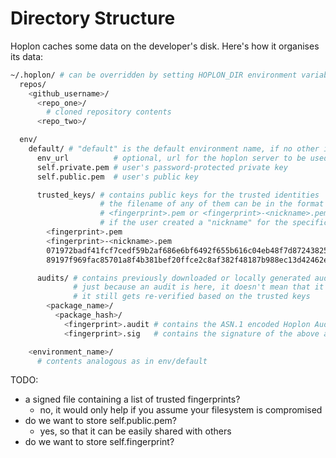 # Directory Structure

Hoplon caches some data on the developer's disk. Here's how it organises its data:

```bash
~/.hoplon/ # can be overridden by setting HOPLON_DIR environment variable
  repos/
    <github_username>/
      <repo_one>/
        # cloned repository contents
      <repo_two>/

  env/
    default/ # "default" is the default environment name, if no other is specified
      env_url          # optional, url for the hoplon server to be used for the environment
      self.private.pem # user's password-protected private key
      self.public.pem  # user's public key

      trusted_keys/ # contains public keys for the trusted identities
                    # the filename of any of them can be in the format of
                    # <fingerprint>.pem or <fingerprint>-<nickname>.pem
                    # if the user created a "nickname" for the specific key
        <fingerprint>.pem
        <fingerprint>-<nickname>.pem
        071972badf41fcf7cedf59b2af686e6bf6492f655b616c04eb48f7d87243825a.pem
        89197f969fac85701a8f4b381bef20ffce2c8af382f48187b988ec13d42462ef-michael.pem

      audits/ # contains previously downloaded or locally generated audits
              # just because an audit is here, it doesn't mean that it's trusted,
              # it still gets re-verified based on the trusted keys
        <package_name>/
          <package_hash>/
            <fingerprint>.audit # contains the ASN.1 encoded Hoplon Audit message
            <fingerprint>.sig   # contains the signature of the above audit message

    <environment_name>/
      # contents analogous as in env/default

```

TODO:
- a signed file containing a list of trusted fingerprints?
  - no, it would only help if you assume your filesystem is compromised
- do we want to store self.public.pem?
  - yes, so that it can be easily shared with others
- do we want to store self.fingerprint?
